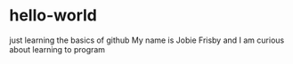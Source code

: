 # hello-world
just learning the basics of github
My name is Jobie Frisby and I am curious about learning to program
